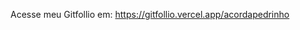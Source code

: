 Acesse meu Gitfollio em: 
<a href="https://gitfollio.vercel.app/acordapedrinho">
  https://gitfollio.vercel.app/acordapedrinho
</a>
<!-- GitFolio:start
{
  "gitfolio": "on",
  "name": "Pedro Paulo Venâncio",
  "email": "pedroprocuroemprego@gmail.com",
  "tagline": "Back-and",
  "avatar_url": "https://avatars.githubusercontent.com/u/108933923?v=4",
  "website": "",
  "githubUser": "acordapedrinho",
  "linkedinUser": "www.linkedin.com/in/pedro-venancio-a29322180",
  "about": "
Olá! Seja bem-vindo(a) ao meu portfólio no GitHub.

Sou um desenvolvedor recém-formado em Análise e Desenvolvimento de Sistemas no momento estou aprendendo a linguagem Java, mas java tenho conhecimento em Python, banco de dados e web. 

Minha meta é construir sistemas robustos, eficientes e escaláveis, no momento estou em busco de uma oportunidade na área de tecnologia como desenvolvedor.",
  "showStars": "true",
  "showFollowers": "true",
  "followers": "0",
  "following": "0",
  "themeId": "dark",
  "tech": ["Python,JAVA","JAVASCRIPT","CSS","HTML"],
  "projects": [{"id":1029286737,"repoName":"secreto","url":"https://github.com/acordapedrinho/secreto","stars":0,"description":"Esse e um projeto que desenvolvi na programa da Alura que um usuário  digita nomes e esse nomes sao sorteados aletoriamente sem que repita o já sorteado nesse projeto","image":"","techs":["CSS","JAVASCRIPT E CSS"],"deploy":"https://secretosorteio-gjy8-ptyypa9gv-acordapedrinhos-projects.vercel.app","highlighted":true},{"id":1026300160,"repoName":"Jogo-Numero-secreto","url":"https://github.com/acordapedrinho/Jogo-Numero-secreto","stars":0,"description":"Praticando JavaScript,HTML e CSS","image":"","techs":["Javascrpit","HTML"],"deploy":"https://jogo-numero-secreto-kappa-snowy.vercel.app","highlighted":false},{"id":976083871,"repoName":"Projeto_CadastroEndereco","url":"https://github.com/acordapedrinho/Projeto_CadastroEndereco","stars":0,"description":"O projeto de formulário de cadastro de endereço consiste em demonstrar a utilização da linguagem JavaScript para consumo de API de endereço que está disponível no site ViaCEP. Todas as instruções, incluíndo o código Javascript necessário para o funcionamento desse recurso está disponível no mesmo site.","image":"","techs":["JAVASCRIPT"],"deploy":"","highlighted":false},{"id":1000954869,"repoName":"BANK","url":"https://github.com/acordapedrinho/BANK","stars":0,"description":"","image":"","techs":[],"deploy":"","highlighted":false},{"id":972711083,"repoName":"ControledeFluxo--Desafio","url":"https://github.com/acordapedrinho/ControledeFluxo--Desafio","stars":0,"description":"O sistema deverá receber dois parâmetros via terminal que representarão dois números inteiros, com estes dois números você deverá obter a quantidade de interações (for) e realizar a impressão no console (System.out.print) dos números incrementados.","image":"","techs":[],"deploy":"","highlighted":false},{"id":971712502,"repoName":"ContaBanco","url":"https://github.com/acordapedrinho/ContaBanco","stars":0,"description":"","image":"","techs":[],"deploy":"","highlighted":false},{"id":971527869,"repoName":"site","url":"https://github.com/acordapedrinho/site","stars":0,"description":"obejto desse projeto e praticar html e css","image":"","techs":[],"deploy":"","highlighted":false}]
}
GitFolio:end -->




